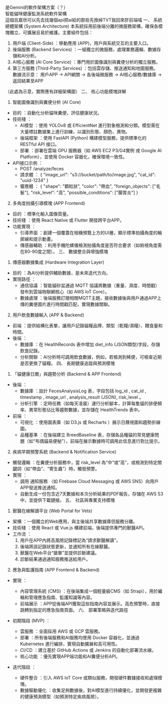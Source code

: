 是Gemini的軟件架構方案（？）<br>智能貓咪健康監測系統軟件架構<br>
這個呂嘉欣可以先去找幾個api把ai給的那些先換掉TVT我回來肝前端喵
一、 系統總體架構 (System Architecture)
本系統採用前後端分離的微服務架構，確保各模塊獨立、可擴展且易於維護。主要組件包括：

1. 用戶端 (Client-Side) ：移動應用 (APP)，用戶與系統交互的主要入口。
2. 後端服務 (Backend Services) ：一組獨立的微服務，處理業務邏輯、數據存儲和AI分析。
3. AI核心服務 (AI Core Service) ：專門用於圖像識別與糞便分析的獨立服務。
4. 第三方服務 (Third-Party Services) ：包括雲存儲、推送通知和地圖服務。
數據流示意： 用戶APP -> API網關 -> 各後端微服務 -> AI核心服務/數據庫 -> 返回結果至APP

（此處為示意，實際應有詳細架構圖）
 二、 核心功能模塊詳解
1. 智能圖像識別與糞便分析 (AI Core)

- 目的 ：自動化分析貓咪糞便，評估健康狀況。
- 技術棧 ：
  - AI模型 ：使用 YOLOv8 或 EfficientNet 進行對象檢測和分類。模型需在大量標註數據集上進行訓練，以識別形態、顏色、異物。
  - 後端框架 ：使用 FastAPI (Python) 構建模型服務，提供標準化的 RESTful API 接口。
  - 部署 ：部署在雲端 GPU 服務器（如 AWS EC2 P3/G4實例 或 Google AI Platform），並使用 Docker 容器化，確保環境一致性。
- API接口示例 ：
  - POST /analyze/feces
  - 請求體 ： { "image_url": "s3://bucket/path/to/image.jpg", "cat_id": "uuid-1234" }
  - 響應體 ： { "shape": "顆粒狀", "color": "帶血", "foreign_objects": ["毛髮"], "risk_level": "高", "possible_conditions": ["腸胃炎"] }
2. 多角度拍攝引導模塊 (APP Frontend)

- 目的 ：標準化輸入圖像質量。
- 技術棧 ：使用 React Native 或 Flutter 開發跨平台APP。
- 功能實現 ：
  - 引導界面 ：創建一個覆蓋在相機預覽上方的UI層，顯示標準拍攝角度的輪廓線和提示動畫。
  - 傳感器輔助 ：利用手機陀螺儀檢測拍攝角度是否符合要求（如俯視角度需在80-90度之間）。 三、 數據整合與增強模塊
1. 傳感器數據集成 (Hardware Integration Layer)

- 目的 ：為AI分析提供輔助數據，是未來迭代方向。
- 實現路徑 ：
  - 通信協議 ：智能貓砂盆通過 MQTT 協議將數據（重量、濕度、時間戳）發布到雲端物聯網核心（如 AWS IoT Core）。
  - 數據處理 ：後端服務訂閱相關MQTT主題，接收數據後與用戶通過APP上傳的糞便圖片進行時間戳匹配，實現數據關聯。
2. 用戶飲食數據輸入 (APP & Backend)

- 前端 ：提供結構化表單，讓用戶記錄貓糧品牌、類型（乾糧/濕糧）、餵食量和時間。
- 後端 ：
  - 數據庫 ：在 HealthRecords 表中增加 diet_info (JSON類型)字段，存儲飲食記錄。
  - 分析關聯 ：AI分析時可調用飲食數據，例如，若檢測到稀便，可檢查近期是否更換了貓糧。 四、 長期健康追蹤與預測模塊
1. 「貓健康日曆」與趨勢分析 (Backend & APP Frontend)

- 後端 ：
  - 數據庫 ：設計 FecesAnalysisLog 表，字段包括 log_id , cat_id , timestamp , image_url , analysis_result (JSON), risk_level 。
  - 分析引擎 ：定時任務（如每天凌晨）運行分析腳本，計算每隻貓的排便頻率、異常形態佔比等趨勢數據，並存儲在 HealthTrends 表中。
- 前端 ：
  - 可視化 ：使用圖表庫（如 D3.js 或 Recharts ）展示日曆視圖和趨勢折線圖。
  - 品種基準 ：在後端建立 BreedBaseline 表，存儲各品種貓的常見健康問題（如“布偶貓易便秘”），前端在展示數據時可調用此信息進行對比提示。
2. 疾病早期預警系統 (Backend & Notification Service)

- 觸發邏輯 ：在糞便分析服務中，當 risk_level 為“中”或“高”，或檢測到特定關鍵詞（如“帶血”、“寄生蟲”）時，觸發預警。
- 實現 ：
  - 調用 通知服務 （如 Firebase Cloud Messaging 或 AWS SNS）向用戶APP發送推送通知。
  - 自動生成一份包含近7天數據和本次分析結果的PDF報告，存儲在 AWS S3 中，並提供下載鏈接。 五、 社區與專業支持模塊
1. 獸醫在線解讀平台 (Web Portal for Vets)

- 架構 ：一個獨立的Web應用，與主後端共享數據庫但服務分離。
- 技術棧 ：使用 React 或 Vue.js 構建前端，後端提供專門的獸醫API。
- 工作流 ：
  1. 用戶在APP內將高風險記錄標記為“請求獸醫解讀”。
  2. 後端將該記錄狀態更新，並通知所有在線獸醫。
  3. 獸醫在Web平台“搶單”並提供診斷建議。
  4. 診斷結果通過通知服務推送給用戶。
2. 應急與監護指南 (APP Frontend & Backend)

- 實現 ：
  - 內容管理系統 (CMS) ：在後端集成一個輕量級CMS（如 Strapi），用於編輯和管理應急指南、監護知識等內容。
  - 前端展示 ：APP從後端API獲取這些指南內容並展示。高危預警時，直接跳轉到指定的應急指南頁面。 六、 部署策略與迭代路徑
- 初期階段 (MVP) ：
  
  - 雲服務 ：全面採用 AWS 或 GCP 雲服務。
  - 部署 ：所有後端服務和AI服務均使用 Docker 容器化，並通過 Kubernetes 進行編排，實現自動擴展和高可用性。
  - CI/CD ：建立基於 GitHub Actions 或 Jenkins 的自動化部署流水線。
  - 核心功能 ：優先實現APP端功能和AI糞便分析API。
- 迭代階段 ：
  
  - 硬件整合 ：引入 AWS IoT Core 或類似服務，開發硬件數據接收和處理模塊。
  - 數據驅動優化 ：收集足夠數據後，對AI模型進行持續優化，並開發更複雜的健康預測模型（如預測特定疾病風險）。
